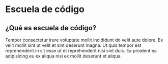 # Escuela de código
## ¿Qué es escuela de código?
Tempor consectetur irure voluptate mollit incididunt do velit aute dolore. Ex velit mollit sint ut velit et sint deserunt magna. Ut quis tempor est reprehenderit in sit esse ut et reprehenderit nisi sint duis. Ea proident ea adipisicing eu ex aliqua nisi ex mollit deserunt et aliqua.